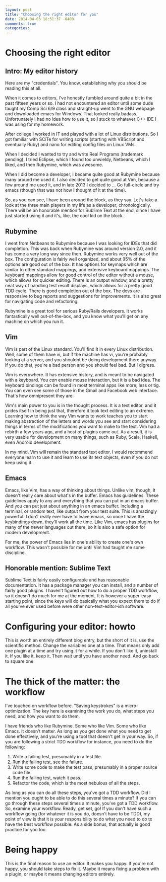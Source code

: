 ```yaml
---
layout: post
title: "Choosing the right editor for you"
date: 2014-04-03 18:51:37 -0400
comments: true
categories:
---
```


# Choosing the right editor

## Intro: My editor history
Here are my "credentials". You know, establishing why you should be reading this at all.

When it comes to editors, I've honestly fumbled around quite a bit in the past fifteen years or so. I had not encountered an editor until some dude taught my Comp Sci 6/9 class and straight-up went to the GNU webpage and downloaded emacs for Windows. That looked really badass. Unfortunately I had no idea how to use it, so I stuck to whatever C++ IDE I was using for my homework.

After college I worked in IT and played with a lot of Linux distributions. So I got familiar with SCiTe for writing scripts (starting with VBScript and eventually Ruby) and nano for editing config files on Linux VMs.

When I decided I wanted to try and write Real Programs (trademark pending), I tried Eclipse, which I found too unwieldy, Netbeans, which I liked, and then Rubymine, which was awesome.

When I did become a developer, I became quite good at Rubymine because many around me used it. I also decided to get quite good at Vim, because a few around me used it, and in late 2013 I decided to ... Go full-circle and try emacs (though that was not how I thought of it at the time).

So, as you can see, I have been around the block, as they say. Let's take a look at the three main players in my life as a developer, chronologically. There will be an honorable mention for Sublime Text at the end, since I have just started using it and it's, like, the cool kid on the block.

## Rubymine
I went from Netbeans to Rubymine because I was looking for IDEs that did completion. This was back when Rubymine was around version 2.0, and it has come a very long way since then. Rubymine works very well out of the box. The configuration is fairly well organized, and about 95% of the options are good out of the box. It has options for keymaps which are similar to other standard mappings, and extensive keyboard mappings. The keyboard mappings allow for good control of the editor without a mouse, which allows for quicker editing. There is an output window, and a pretty neat way of handling test result displays, which allows for a pretty good TDD cycle. There is good completion out of the box. The devs are responsive to bug reports and suggestions for improvements. It is also great for navigating code and refactoring. 

Rubymine is a great tool for serious Ruby/Rails developers. It works fantastically well out-of-the-box, and you know what you'll get on any machine on which you run it.

## Vim
Vim is part of the Linux standard. You'll find it in every Linux distribution. Well, some of them have vi, but if the machine has vi, you're probably looking at a server, and you shouldnt be doing development there anyway. If you do that, you're a bad person and you should feel bad. But I digress.

Vim is everywhere. It has extensive history, and is meant to be navigated with a keyboard. You *can* enable mouse interaction, but it is a bad idea. The keyboard bindings can be found in most terminal apps like more, less or tig. You can even see some of those in the Gmail and Facebook web interface. That's how omnipresent they are.

Vim's main power to you is in the thought process. It is a text editor, and it prides itself in being just that, therefore it took text editing to an extreme. Learning how to think the way Vim wants to work teaches you to start making abstraction of the letters and words you see and start considering things in terms of the modifications you want to make to the text. Vim had a rebirth a few years ago, and a host of plugins came out. As a result, it is very usable for development on many things, such as Ruby, Scala, Haskell, even Android development.

In my mind, Vim will remain the standard text editor. I would recommend everyone learn to use it and learn to use its text objects, even if you do not keep using it.

## Emacs
Emacs, like Vim, has a way of thinking about things. Unlike vim, though, it doesn't really care about what's in the buffer. Emacs has guidelines. These guidelines apply to any and everything that you can put in an emacs buffer. And you can put just about anything in an emacs buffer. Including a terminal, or random text, like output from your test suite. This is amazingly powerful. I don't really ever have to leave emacs, so once I have the keybindings down, they'll work all the time.
Like Vim, emacs has plugins for many of the newer languages out there, so it is also a safe option for modern development.

For me, the power of Emacs lies in one's ability to create one's own workflow. This wasn't possible for me until Vim had taught me some discipline.

## Honorable mention: Sublime Text
Sublime Text is fairly easily configurable and has reasonable documentation. It has a package manager you can install, and a number of fairly good plugins. I haven't figured out how to do a proper TDD workflow, so it doesn't do much for me at the moment. It is however a super-easy starting point, since the keys will do basically what you expect them to do if all you've ever used before were other non-text-editor-ish software.

# Configuring your editor: howto
This is worth an entirely different blog entry, but the short of it is, use the scientific method. Change the variables one at a time. That means only add one plugin at a time and try using it for a while. If you don't like it, uninstall it. If you like it, keep it. Then wait until you have another need. And go back to square one.

# The thick of the matter: the workflow
I've touched on workflow before. "Saving keystrokes" is a micro-optimization. The key here is examining the work you do, what steps you need, and how you want to do them.

I have friends who like Rubymine. Some who like Vim. Some who like Emacs.
It doesn't matter. As long as you get done what you need to get done effectively, and you're using a tool that doesn't get in your way. So, if you are following a strict TDD workflow for instance, you need to do the following:		

1. Write a failing test, presumably in a test file.
2. Run the failing test, see the failure.
3. Write some code to make the test pass, presumably in a proper source code file.
4. Run the failing test, watch it pass.
5. Refactor the code, which is the most nebulous of all the steps.

As long as you can do all these steps, you've got a TDD workflow. Did I mention you ought to be able to do this several times a minute? If you can go through these steps several times a minute, you've got a TDD workflow. So, examine your workflow. Ready, get set, go! If you don't have such a workflow going (for whatever it is you do, doesn't have to be TDD), my point of view is that it is your responsibility to do what you need to do to have the best workflow possible. As a side bonus, that actually is good practice for you too.
	
# Being happy
This is the final reason to use an editor. It makes you happy. If you're not happy, you should take steps to fix it. Maybe it means fixing a problem with a plugin, or maybe it means changing editors entirely.
